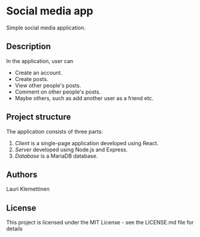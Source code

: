 # Social media app

Simple social media application.

## Description

In the application, user can
* Create an account.
* Create posts.
* View other people's posts.
* Comment on other people's posts.
* Maybe others, such as add another user as a friend etc.

## Project structure
The application consists of three parts:

1. *Client* is a single-page application developed using React.
2. *Server* developed using Node.js and Express.
3. *Database* is a MariaDB database.

## Authors

Lauri Klemettinen

## License

This project is licensed under the MIT License - see the LICENSE.md file for details
